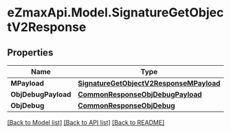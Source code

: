 
# eZmaxApi.Model.SignatureGetObjectV2Response

## Properties

Name | Type | Description | Notes
------------ | ------------- | ------------- | -------------
**MPayload** | [**SignatureGetObjectV2ResponseMPayload**](SignatureGetObjectV2ResponseMPayload.md) |  | 
**ObjDebugPayload** | [**CommonResponseObjDebugPayload**](CommonResponseObjDebugPayload.md) |  | [optional] 
**ObjDebug** | [**CommonResponseObjDebug**](CommonResponseObjDebug.md) |  | [optional] 

[[Back to Model list]](../README.md#documentation-for-models)
[[Back to API list]](../README.md#documentation-for-api-endpoints)
[[Back to README]](../README.md)

